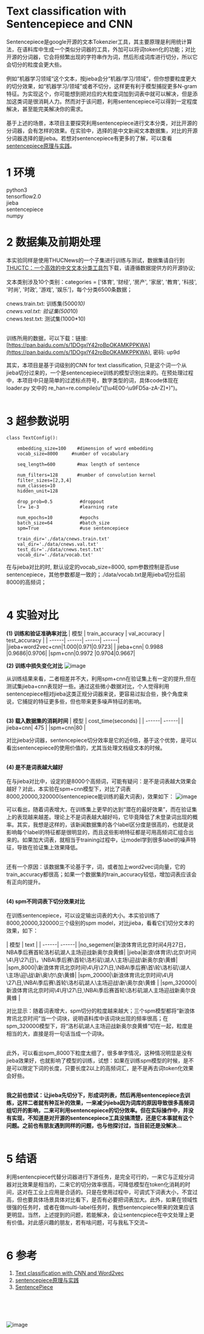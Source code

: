 # Text classification with Sentencepiece and CNN
Sentencepiece是google开源的文本Tokenzier工具，其主要原理是利用统计算法，在语料库中生成一个类似分词器的工具，外加可以将词token化的功能；对比开源的分词器，它会将频繁出现的字符串作为词，然后形成词库进行切分，所以它会切分的粒度会更大些。<br>
<br>
例如“机器学习领域“这个文本，按jieba会分“机器/学习/领域”，但你想要粒度更大的切分效果，如“机器学习/领域”或者不切分，这样更有利于模型捕捉更多N-gram特征。为实现这个，你可能想到把对应的大粒度词加到词表中就可以解决，但是添加这类词是很消耗人力。然而对于该问题，利用sentencepiece可以得到一定程度解决，甚至能完美解决你的需求。<br>
<br>
基于上述的场景，本项目主要探究利用sentencepiece进行文本分类，对比开源的分词器，会有怎样的效果。在实验中，选择的是中文新闻文本数据集，对比的开源分词器选择的是jieba。若想对sentencepiece有更多的了解，可以查看[sentencepiece原理与实践](https://zhuanlan.zhihu.com/p/159200073)。<br>


1 环境
=
python3 <br>
tensorflow2.0 <br>
jieba <br>
sentencepiece <br>
numpy <br>

2 数据集及前期处理
=
本实验同样是使用THUCNews的一个子集进行训练与测试，数据集请自行到[THUCTC：一个高效的中文文本分类工具包](http://thuctc.thunlp.org/)下载，请遵循数据提供方的开源协议;<br><br>
文本类别涉及10个类别：categories = \['体育', '财经', '房产', '家居', '教育', '科技', '时尚', '时政', '游戏', '娱乐']，每个分类6500条数据；<br><br>
cnews.train.txt: 训练集(5000*10)<br>
cnews.val.txt: 验证集(500*10)<br>
cnews.test.txt: 测试集(1000*10)<br><br>

训练所用的数据，可以下载：链接: [https://pan.baidu.com/s/1DOgxlY42roBpOKAMKPPKWA](https://pan.baidu.com/s/1DOgxlY42roBpOKAMKPPKWA), 密码: up9d

其实，本项目是基于词级别的CNN for text classification, 只是这个词一个从jieba切分过来的，一个是sentencepiece训练的模型识别出来的。在预处理过程中，本项目中只是简单的过滤标点符号，数字类型的词，具体code体现在loader.py 文中的 re_han=re.compile(u"([\u4E00-\u9FD5a-zA-Z]+)")。<br><br>

3 超参数说明
=
~~~
class TextConfig():

    embedding_size=100    #dimension of word embedding
    vocab_size=8000     #number of vocabulary

    seq_length=600        #max length of sentence

    num_filters=128       #number of convolution kernel
    filter_sizes=[2,3,4]
    num_classes=10
    hidden_unit=128

    drop_prob=0.5          #droppout
    lr= 1e-3               #learning rate

    num_epochs=10          #epochs
    batch_size=64          #batch_size
    spm=True               #use sentencepiece

    train_dir='./data/cnews.train.txt'
    val_dir='./data/cnews.val.txt'
    test_dir='./data/cnews.test.txt'
    vocab_dir='./data/vocab.txt'
~~~
在与jieba对比的时, 默认设定的vocab_size=8000, spm参数控制是否use sentencepiece，其他参数都是一致的；./data/vocab.txt是用jieba切分后前8000的高频词；<br><br>

4 实验对比
=
**(1) 训练和验证准确率对比**
| 模型 | train_accuracy | val_accuracy | test_accuracy |
| ------| ------| ------| ------|
|jieba+word2vec+cnn|1.000|0.971|0.9723|
| jieba+cnn| 0.9988 |0.9686|0.9706|
|spm+cnn|0.9972 |0.9704|0.9667|

**(2) 训练中损失变化对比**
![image](https://github.com/cjymz886/sentencepiece-text-classification/blob/main/imgs/img_loss.png)

从训练结果来看，二者相差并不大，利用spm+cnn在验证集上有一定的提升,但在测试集jieba+cnn表现好一些。通过这些微小数据对比，个人觉得利用sentencepiece相对jieba这类正规分词器来说，更容易过拟合些，换个角度来说，它捕捉的特征更多些，但也带来更多噪声特征的影响。<br><br>

**(3) 载入数据集的消耗时间**
| 模型 | cost_time(seconds) |
| ------| ------|
| jieba+cnn| 475 |
|spm+cnn|80 |

对比jieba分词器，sentencepiece切分效率是它的近6倍，基于这个优势，是可以看出sentencepiece的使用价值的，尤其当处理文档级文本的时候。<br><br>

**(4) 是不是词表越大越好**<br><br>
在与jieba对比中，设定的是8000个高频词，可能有疑问：是不是词表越大效果会越好？对此，本实验在spm+cnn模型下，对比了词表8000,20000,320000(sentencepiece能训练的最大词表)，效果如下：
![image](https://github.com/cjymz886/sentencepiece-text-classification/blob/main/imgs/img_acc.png)

可以看出，随着词表增大，在训练集上更早的达到“潜在的最好效果”，而在验证集上的表现越来越差。理论上不是词表越大越好吗，它毕竟降低了未登录词出现的概率。其实，我想是这样的，该新闻数据集的各个label区分度是很高的，也就是说影响每个label的特征都是很明显的，而且这些影响特征都是可用高频词汇组合出来的。如果加大词表，就相当于training过程中，让model学到很多label的噪声特征，导致在验证集上效果降低。<br><br>

还有一个原因：该数据集不论基于字，词，或者加上word2vec词向量，它的train_accuracy都很高；如果一个数据集的train_accuracy较低，增加词表应该会有正向的提升。<br><br>

**(4) spm不同词表下切分效果对比**<br><br>
在训练sentencepiece，可以设定输出词表的大小。本实验训练了8000,20000,320000三个级别的spm model，对比jieba，看看它们切分文本的效果，如下： <br><br>
| 模型 | text |
| ------| ------|
|no_segement|新浪体育讯北京时间4月27日，NBA季后赛首轮洛杉矶湖人主场迎战新奥尔良黄蜂|
|jieba|新浪\体育讯\北京\时间\4\月\27\日\，\NBA\季后赛\首轮\洛杉矶\湖人\主场\迎战\新奥尔良\黄蜂|
|spm_8000|\新浪体育讯北京时间\4\月\27\日\,\NBA\季后赛\首\轮\洛杉矶\湖人\主场\迎\战\新\奥\尔\良\黄蜂|
|spm_20000|\新浪体育讯北京时间\4\月\27\日\,\NBA\季后赛\首轮\洛杉矶湖人\主场迎战\新\奥尔良\黄蜂 |
|spm_320000|新浪体育讯北京时间\4\月\27\日\,\NBA\季后赛首轮\洛杉矶湖人主场迎战新奥尔良黄蜂 |

对比显示：随着词表增大，spm切分的粒度越来越大；三个spm模型都将“新浪体育讯北京时间”当一个词块，说明语料库中该词块出现的频率很高；在spm_320000模型下，将“洛杉矶湖人主场迎战新奥尔良黄蜂”切在一起，粒度是相当的大，直接是将一句话当成一个词块。<br><br>

此外，可以看出spm_8000下粒度太细了，很多单字情况，这种情况明显是没有jieba效果好，也就影响了模型的训练，试想：如果在训练spm模型的时候，是不是可以限定下词的长度，只要长度2以上的高频词汇，是不是再去词token化效果会好些。<br><br>

**我之前也尝试：让jieba先切分下，形成词列表，然后再用sentencepiece去训练，这样二者就有种互补的效果，一来减少jieba因为词库的原因导致很多高频词组切开的影响，二来可利用sentencepiece的切分效率。但在实际操作中，并没有实现，不知道是对开源的sentencepiece工具没搞清楚，还是它本事就有这个问题。之前也有朋友遇到同样的问题，也与他探讨过，当目前还是没解决...**<br><br>

5 结语
=
利用sentencpiece代替分词器进行下游任务，是完全可行的，一来它与正规分词器对比效果是相当的，二来它的切分效率很高，可降低模型在token化消耗的时间，这对在工业上应用是合适的。只是在使用过程中，可调式下词表大小，不宜过高，但也要具体场景具体对比看下，是否有必要把词表加大。此外，如果在领域性很强的任务时，或者在做multi-label任务时，我想sentencpiece带来的效果应该更明显。当然，上述提到的问题，若能解决，会让sentencpiece在中文处理上更有价值。对此感兴趣的朋友，若有啥问题，可与我私下交流~<br><br>

6 参考
=
1. [Text classification with CNN and Word2vec](https://github.com/cjymz886/text-cnn)
2. [sentencepiece原理与实践](https://zhuanlan.zhihu.com/p/159200073)
3. [SentencePiece](https://github.com/google/sentencepiece)



<br><br>
<br><br>
![image](https://github.com/cjymz886/sentence-similarity/blob/master/images/%E8%87%AA%E7%84%B6%E8%AF%AD%E8%A8%80%E5%A4%84%E7%90%86%E7%AE%97%E6%B3%95%E4%B8%8E%E5%AE%9E%E8%B7%B5.png)<br>

